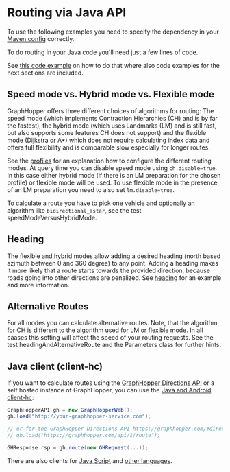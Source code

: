 # Routing via Java API

To use the following examples you need to specify the dependency in
your [Maven config](/README.md#maven) correctly.

To do routing in your Java code you'll need just a few lines of code.

See [this code example](../../example/src/main/java/com/graphhopper/example/RoutingExample.java)
on how to do that where also code examples for the next sections are
included.

## Speed mode vs. Hybrid mode vs. Flexible mode

GraphHopper offers three different choices of algorithms for routing: The speed mode (which implements Contraction
Hierarchies (CH) and is by far the fastest), the hybrid mode (which uses Landmarks (LM) and is still fast, but also supports
some features CH does not support) and the flexible mode (Dijkstra or A*) which does not require calculating index data
and offers full flexibility and is comparable slow especially for longer routes.

See the [profiles](./profiles.md) for an explanation how to configure the different routing modes. At query time you
can disable speed mode using `ch.disable=true`. In this case either hybrid mode (if there is an LM preparation for the
chosen profile) or flexible mode will be used. To use flexible mode in the presence of an LM preparation you need to 
also set `lm.disable=true`.

To calculate a route you have to pick one vehicle and optionally an algorithm like
`bidirectional_astar`, see the test speedModeVersusHybridMode.

## Heading

The flexible and hybrid modes allow adding a desired heading (north based azimuth between 0 and 360 degree)
to any point. Adding a heading makes it more likely that a route starts towards the provided direction, because
roads going into other directions are penalized. See [heading](./heading.md) for an example and more information.

## Alternative Routes

For all modes you can calculate alternative routes. Note, that the algorithm
for CH is different to the algorithm used for LM or flexible mode. In all
caases this setting will affect the speed of your routing requests. See
the test headingAndAlternativeRoute and the Parameters class for further hints.

## Java client (client-hc)
 
If you want to calculate routes using the [GraphHopper Directions API](https://www.graphhopper.com/products/) or 
a self hosted instance of GraphHopper, you can use the [Java and Android client-hc](https://github.com/graphhopper/graphhopper/tree/master/client-hc):


```java
GraphHopperAPI gh = new GraphHopperWeb();
gh.load("http://your-graphhopper-service.com");

// or for the GraphHopper Directions API https://graphhopper.com/#directions-api
// gh.load("https://graphhopper.com/api/1/route");

GHResponse rsp = gh.route(new GHRequest(...));
```

There are also clients for [Java Script](https://github.com/graphhopper/directions-api-js-client) and [other languages](https://github.com/graphhopper/directions-api-clients).